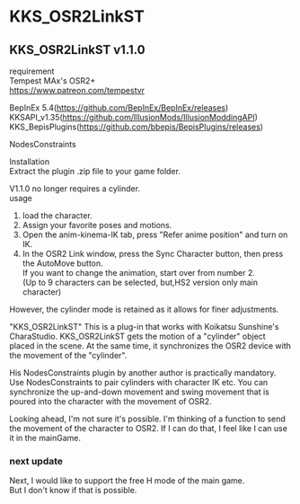 # KKS_OSR2LinkST
<h2>KKS_OSR2LinkST v1.1.0</h2>

requirement<br>
Tempest MAx's OSR2+<br>
https://www.patreon.com/tempestvr<br>

BepInEx 5.4(https://github.com/BepInEx/BepInEx/releases)<br>
KKSAPI_v1.35(https://github.com/IllusionMods/IllusionModdingAPI)<br>
KKS_BepisPlugins(https://github.com/bbepis/BepisPlugins/releases)<br>

NodesConstraints<br>

 Installation<br>
 Extract the plugin .zip file to your game folder.

V1.1.0 no longer requires a cylinder.<br>
usage
1. load the character.<br>
2. Assign your favorite poses and motions.<br>
3. Open the anim-kinema-IK tab, press "Refer anime position" and turn on IK.<br>
4. In the OSR2 Link window, press the Sync Character button, then press the AutoMove button.<br>
If you want to change the animation, start over from number 2.<br>
(Up to 9 characters can be selected, but,HS2 version only main character)<br>

However, the cylinder mode is retained as it allows for finer adjustments.<br>

"KKS_OSR2LinkST" This is a plug-in that works with Koikatsu Sunshine's CharaStudio.
KKS_OSR2LinkST gets the motion of a "cylinder" object placed in the scene.
At the same time, it synchronizes the OSR2 device with the movement of the "cylinder".

His NodesConstraints plugin by another author is practically mandatory.
Use NodesConstraints to pair cylinders with character IK etc.
You can synchronize the up-and-down movement and swing movement that is poured into the character with the movement of OSR2.

Looking ahead, I'm not sure it's possible.
I'm thinking of a function to send the movement of the character to OSR2.
If I can do that, I feel like I can use it in the mainGame.

<h3>next update<br></H3>
Next, I would like to support the free H mode of the main game.<br>
But I don't know if that is possible.
